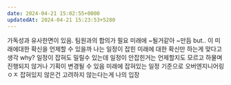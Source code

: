 ```yaml
---
date: 2024-04-21 15:02:55+0000
updatedAt: 2024-04-21 15:23:53+5280
---
```

가독성과 유사한면이 있음. 팀원과의 합의가 필요
미래에 ~될거같아 ~만듬
but.. 이 미래에대한 확신을 언제할 수 있을까
나는 일정이 잡힌 미래에 대한 확신만 하는게 맞다고 생각
why? 일정이 잡혀도 밀릴수 있는데 일정이 안잡힌거는 언제할지도 모르고 하물며 진행되지 않거나 기획이 변경될 수 있음
미래에 잡혀있는 일정 기준으로 오버엔지니어링 ㅇㅈ
잡혀있지 않은건 고려하지 않는다는게 나의 입장